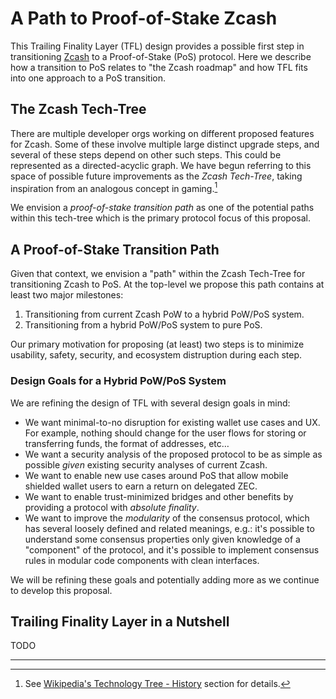 # A Path to Proof-of-Stake Zcash

This Trailing Finality Layer (TFL) design provides a possible first step in transitioning [Zcash](https://z.cash) to a Proof-of-Stake (PoS) protocol. Here we describe how a transition to PoS relates to "the Zcash roadmap" and how TFL fits into one approach to a PoS transition.

## The Zcash Tech-Tree

There are multiple developer orgs working on different proposed features for Zcash. Some of these involve multiple large distinct upgrade steps, and several of these steps depend on other such steps. This could be represented as a directed-acyclic graph. We have begun referring to this space of possible future improvements as the *Zcash Tech-Tree*, taking inspiration from an analogous concept in gaming.[^tech-tree-history]

We envision a *proof-of-stake transition path* as one of the potential paths within this tech-tree which is the primary protocol focus of this proposal.

## A Proof-of-Stake Transition Path

Given that context, we envision a "path" within the Zcash Tech-Tree for transitioning Zcash to PoS. At the top-level we propose this path contains at least two major milestones:

1. Transitioning from current Zcash PoW to a hybrid PoW/PoS system.
2. Transitioning from a hybrid PoW/PoS system to pure PoS.

Our primary motivation for proposing (at least) two steps is to minimize usability, safety, security, and ecosystem distruption during each step.

### Design Goals for a Hybrid PoW/PoS System

We are refining the design of TFL with several design goals in mind:

- We want minimal-to-no disruption for existing wallet use cases and UX. For example, nothing should change for the user flows for storing or transferring funds, the format of addresses, etc…
- We want a security analysis of the proposed protocol to be as simple as possible _given_ existing security analyses of current Zcash.
- We want to enable new use cases around PoS that allow mobile shielded wallet users to earn a return on delegated ZEC.
- We want to enable trust-minimized bridges and other benefits by providing a protocol with _absolute finality_. 
- We want to improve the _modularity_ of the consensus protocol, which has several loosely defined and related meanings, e.g.: it's possible to understand some consensus properties only given knowledge of a "component" of the protocol, and it's possible to implement consensus rules in modular code components with clean interfaces.

We will be refining these goals and potentially adding more as we continue to develop this proposal.

## Trailing Finality Layer in a Nutshell

TODO

---

[^tech-tree-history]: See [Wikipedia's Technology Tree - History](https://en.wikipedia.org/wiki/Technology_tree#History) section for details.

